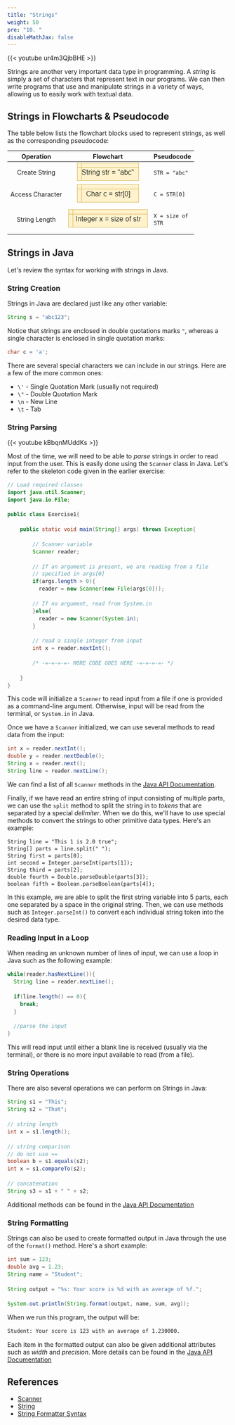 ```yaml
---
title: "Strings"
weight: 50
pre: "10. "
disableMathJax: false
---
```

{{< youtube ur4m3QjbBHE  >}}

Strings are another very important data type in programming. A _string_ is simply a set of characters that represent text in our programs. We can then write programs that use and manipulate strings in a variety of ways, allowing us to easily work with textual data.

## Strings in Flowcharts & Pseudocode

The table below lists the flowchart blocks used to represent strings, as well as the corresponding pseudocode:

| Operation | Flowchart | Pseudocode |
|:---------:|:---------:|:-----------|
| Create String | ![Create String Flowchart Block](/images/1/1.3.x.10.string1.png) | <pre><code>STR = "abc"</code></pre> |
| Access Character | ![Access Character in String Flowchart Block](/images/1/1.3.x.10.string2.png) | <pre><code>C = STR[0]</code></pre> |
| String Length | ![String Length Flowchart Block](/images/1/1.3.x.10.string3.png) | <pre><code>X = size of STR</code></pre> |

## Strings in Java

Let's review the syntax for working with strings in Java.

### String Creation

Strings in Java are declared just like any other variable:

```java
String s = "abc123";
```

Notice that strings are enclosed in double quotations marks `"`, whereas a single character is enclosed in single quotation marks:

```java
char c = 'a';
```

There are several special characters we can include in our strings. Here are a few of the more common ones:
* `\'` - Single Quotation Mark (usually not required)
* `\"` - Double Quotation Mark
* `\n` - New Line
* `\t` - Tab

### String Parsing

{{< youtube kBbqnMUddKs  >}}

Most of the time, we will need to be able to _parse_ strings in order to read input from the user. This is easily done using the `Scanner` class in Java. Let's refer to the skeleton code given in the earlier exercise:

```java
// Load required classes
import java.util.Scanner;
import java.io.File;

public class Exercise1{
  
    public static void main(String[] args) throws Exception{

        // Scanner variable
        Scanner reader;

        // If an argument is present, we are reading from a file
        // specified in args[0]
        if(args.length > 0){
          reader = new Scanner(new File(args[0]));

        // If no argument, read from System.in
        }else{
          reader = new Scanner(System.in);
        }

        // read a single integer from input
        int x = reader.nextInt();

        /* -=-=-=-=- MORE CODE GOES HERE -=-=-=-=- */

    }
}
```

This code will initialize a `Scanner` to read input from a file if one is provided as a command-line argument. Otherwise, input will be read from the terminal, or `System.in` in Java.

Once we have a `Scanner` initialized, we can use several methods to read data from the input:

```java
int x = reader.nextInt();
double y = reader.nextDouble();
String x = reader.next();
String line = reader.nextLine();
```

We can find a list of all `Scanner` methods in the [Java API Documentation](https://docs.oracle.com/javase/8/docs/api/java/util/Scanner.html). 

Finally, if we have read an entire string of input consisting of multiple parts, we can use the `split` method to split the string in to _tokens_ that are separated by a special _delimiter_. When we do this, we'll have to use special methods to convert the strings to other primitive data types. Here's an example:

```
String line = "This 1 is 2.0 true";
String[] parts = line.split(" ");
String first = parts[0];
int second = Integer.parseInt(parts[1]);
String third = parts[2];
double fourth = Double.parseDouble(parts[3]);
boolean fifth = Boolean.parseBoolean(parts[4]);
```

In this example, we are able to split the first string variable into $5$ parts, each one separated by a space in the original string. Then, we can use methods such as `Integer.parseInt()` to convert each individual string token into the desired data type.

### Reading Input in a Loop

When reading an unknown number of lines of input, we can use a loop in Java such as the following example:

```java
while(reader.hasNextLine()){
  String line = reader.nextLine();
  
  if(line.length() == 0){
    break;
  }
  
  //parse the input
}
```

This will read input until either a blank line is received (usually via the terminal), or there is no more input available to read (from a file). 

### String Operations

There are also several operations we can perform on Strings in Java:

```java
String s1 = "This";
String s2 = "That";

// string length
int x = s1.length();

// string comparison
// do not use == 
boolean b = s1.equals(s2);
int x = s1.compareTo(s2);

// concatenation
String s3 = s1 + " " + s2;
```

Additional methods can be found in the [Java API Documentation](https://docs.oracle.com/javase/8/docs/api/java/lang/String.html)

### String Formatting

Strings can also be used to create formatted output in Java through the use of the `format()` method. Here's a short example:

```java
int sum = 123;
double avg = 1.23;
String name = "Student";

String output = "%s: Your score is %d with an average of %f.";

System.out.println(String.format(output, name, sum, avg));
```

When we run this program, the output will be:

```tex
Student: Your score is 123 with an average of 1.230000.
```

Each item in the formatted output can also be given additional attributes such as _width_ and _precision_. More details can be found in the [Java API Documentation](https://docs.oracle.com/javase/8/docs/api/java/util/Formatter.html#syntax)

## References

* [Scanner](https://docs.oracle.com/javase/8/docs/api/java/util/Scanner.html)
* [String](https://docs.oracle.com/javase/8/docs/api/java/lang/String.html)
* [String Formatter Syntax](https://docs.oracle.com/javase/8/docs/api/java/util/Formatter.html#syntax)
